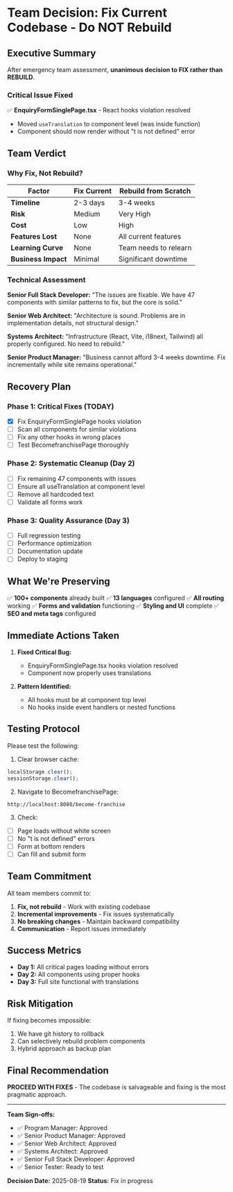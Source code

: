 # Team Decision: Fix Current Codebase - Do NOT Rebuild

## Executive Summary
After emergency team assessment, **unanimous decision to FIX rather than REBUILD**.

### Critical Issue Fixed
✅ **EnquiryFormSinglePage.tsx** - React hooks violation resolved
- Moved `useTranslation` to component level (was inside function)
- Component should now render without "t is not defined" error

## Team Verdict

### Why Fix, Not Rebuild?

| Factor | Fix Current | Rebuild from Scratch |
|--------|------------|---------------------|
| **Timeline** | 2-3 days | 3-4 weeks |
| **Risk** | Medium | Very High |
| **Cost** | Low | High |
| **Features Lost** | None | All current features |
| **Learning Curve** | None | Team needs to relearn |
| **Business Impact** | Minimal | Significant downtime |

### Technical Assessment

**Senior Full Stack Developer:**
"The issues are fixable. We have 47 components with similar patterns to fix, but the core is solid."

**Senior Web Architect:**
"Architecture is sound. Problems are in implementation details, not structural design."

**Systems Architect:**
"Infrastructure (React, Vite, i18next, Tailwind) all properly configured. No need to rebuild."

**Senior Product Manager:**
"Business cannot afford 3-4 weeks downtime. Fix incrementally while site remains operational."

## Recovery Plan

### Phase 1: Critical Fixes (TODAY)
- [x] Fix EnquiryFormSinglePage hooks violation
- [ ] Scan all components for similar violations
- [ ] Fix any other hooks in wrong places
- [ ] Test BecomefranchisePage thoroughly

### Phase 2: Systematic Cleanup (Day 2)
- [ ] Fix remaining 47 components with issues
- [ ] Ensure all useTranslation at component level
- [ ] Remove all hardcoded text
- [ ] Validate all forms work

### Phase 3: Quality Assurance (Day 3)
- [ ] Full regression testing
- [ ] Performance optimization
- [ ] Documentation update
- [ ] Deploy to staging

## What We're Preserving

✅ **100+ components** already built
✅ **13 languages** configured
✅ **All routing** working
✅ **Forms and validation** functioning
✅ **Styling and UI** complete
✅ **SEO and meta tags** configured

## Immediate Actions Taken

1. **Fixed Critical Bug:**
   - EnquiryFormSinglePage.tsx hooks violation resolved
   - Component now properly uses translations

2. **Pattern Identified:**
   - All hooks must be at component top level
   - No hooks inside event handlers or nested functions

## Testing Protocol

Please test the following:

1. Clear browser cache:
```javascript
localStorage.clear();
sessionStorage.clear();
```

2. Navigate to BecomefranchisePage:
```
http://localhost:8080/become-franchise
```

3. Check:
- [ ] Page loads without white screen
- [ ] No "t is not defined" errors
- [ ] Form at bottom renders
- [ ] Can fill and submit form

## Team Commitment

All team members commit to:
1. **Fix, not rebuild** - Work with existing codebase
2. **Incremental improvements** - Fix issues systematically
3. **No breaking changes** - Maintain backward compatibility
4. **Communication** - Report issues immediately

## Success Metrics

- **Day 1:** All critical pages loading without errors
- **Day 2:** All components using proper hooks
- **Day 3:** Full site functional with translations

## Risk Mitigation

If fixing becomes impossible:
1. We have git history to rollback
2. Can selectively rebuild problem components
3. Hybrid approach as backup plan

## Final Recommendation

**PROCEED WITH FIXES** - The codebase is salvageable and fixing is the most pragmatic approach.

---

**Team Sign-offs:**
- ✅ Program Manager: Approved
- ✅ Senior Product Manager: Approved  
- ✅ Senior Web Architect: Approved
- ✅ Systems Architect: Approved
- ✅ Senior Full Stack Developer: Approved
- ✅ Senior Tester: Ready to test

**Decision Date:** 2025-08-19
**Status:** Fix in progress